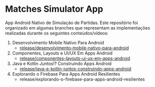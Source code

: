 # Matches Simulator App

App Android Nativo de Simulação de Partidas. Este repositório foi organizado em algumas branches que representam as implementações realizadas durante os seguintes conteúdos/vídeos:

1. Desenvolvimento Mobile Nativo Para Android
   - [release/desenvolvimento-mobile-nativo-para-android](https://github.com/amandafd/dio_aula_desenvolvimento_mobile_nativo_com_android/tree/release/desenvolvimento-mobile-nativo-para-android)
2. Componentes, Layouts e UI/UX Em Apps Android
   - [release/componentes-layouts-ui-ux-em-apps-android](https://github.com/amandafd/dio_aula_desenvolvimento_mobile_nativo_com_android/tree/release/componentes-layouts-ui-ux-em-apps-android)
3. Java e Kotlin Juntos!? Construindo Apps Android
   - [release/java-e-kotlin-juntos-construindo-apps-android](https://github.com/amandafd/dio_aula_matches_simulator_app/tree/release/java-e-kotlin-juntos-construindo-apps-android)
4. Explorando o Firebase Para Apps Android Resilientes
   - release/explorando-o-firebase-para-apps-android-resilientes
